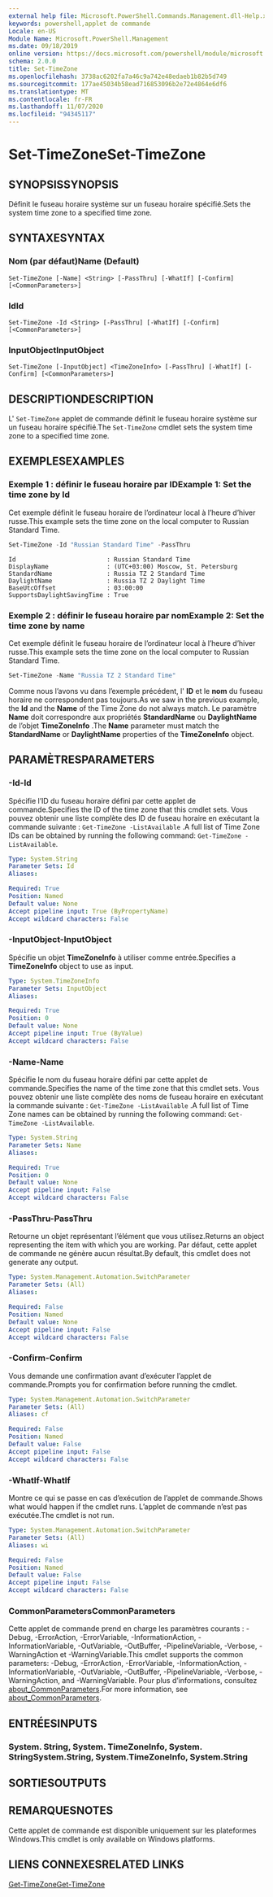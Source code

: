 ```yaml
---
external help file: Microsoft.PowerShell.Commands.Management.dll-Help.xml
keywords: powershell,applet de commande
Locale: en-US
Module Name: Microsoft.PowerShell.Management
ms.date: 09/18/2019
online version: https://docs.microsoft.com/powershell/module/microsoft.powershell.management/set-timezone?view=powershell-6&WT.mc_id=ps-gethelp
schema: 2.0.0
title: Set-TimeZone
ms.openlocfilehash: 3738ac6202fa7a46c9a742e48edaeb1b82b5d749
ms.sourcegitcommit: 177ae45034b58ead716853096b2e72e4864e6df6
ms.translationtype: MT
ms.contentlocale: fr-FR
ms.lasthandoff: 11/07/2020
ms.locfileid: "94345117"
---
```

# <span data-ttu-id="25850-103">Set-TimeZone</span><span class="sxs-lookup"><span data-stu-id="25850-103">Set-TimeZone</span></span>

## <span data-ttu-id="25850-104">SYNOPSIS</span><span class="sxs-lookup"><span data-stu-id="25850-104">SYNOPSIS</span></span>
<span data-ttu-id="25850-105">Définit le fuseau horaire système sur un fuseau horaire spécifié.</span><span class="sxs-lookup"><span data-stu-id="25850-105">Sets the system time zone to a specified time zone.</span></span>

## <span data-ttu-id="25850-106">SYNTAXE</span><span class="sxs-lookup"><span data-stu-id="25850-106">SYNTAX</span></span>

### <span data-ttu-id="25850-107">Nom (par défaut)</span><span class="sxs-lookup"><span data-stu-id="25850-107">Name (Default)</span></span>

```
Set-TimeZone [-Name] <String> [-PassThru] [-WhatIf] [-Confirm] [<CommonParameters>]
```

### <span data-ttu-id="25850-108">Id</span><span class="sxs-lookup"><span data-stu-id="25850-108">Id</span></span>

```
Set-TimeZone -Id <String> [-PassThru] [-WhatIf] [-Confirm] [<CommonParameters>]
```

### <span data-ttu-id="25850-109">InputObject</span><span class="sxs-lookup"><span data-stu-id="25850-109">InputObject</span></span>

```
Set-TimeZone [-InputObject] <TimeZoneInfo> [-PassThru] [-WhatIf] [-Confirm] [<CommonParameters>]
```

## <span data-ttu-id="25850-110">DESCRIPTION</span><span class="sxs-lookup"><span data-stu-id="25850-110">DESCRIPTION</span></span>

<span data-ttu-id="25850-111">L' `Set-TimeZone` applet de commande définit le fuseau horaire système sur un fuseau horaire spécifié.</span><span class="sxs-lookup"><span data-stu-id="25850-111">The `Set-TimeZone` cmdlet sets the system time zone to a specified time zone.</span></span>

## <span data-ttu-id="25850-112">EXEMPLES</span><span class="sxs-lookup"><span data-stu-id="25850-112">EXAMPLES</span></span>

### <span data-ttu-id="25850-113">Exemple 1 : définir le fuseau horaire par ID</span><span class="sxs-lookup"><span data-stu-id="25850-113">Example 1: Set the time zone by Id</span></span>

<span data-ttu-id="25850-114">Cet exemple définit le fuseau horaire de l’ordinateur local à l’heure d’hiver russe.</span><span class="sxs-lookup"><span data-stu-id="25850-114">This example sets the time zone on the local computer to Russian Standard Time.</span></span>

```powershell
Set-TimeZone -Id "Russian Standard Time" -PassThru
```

```Output
Id                         : Russian Standard Time
DisplayName                : (UTC+03:00) Moscow, St. Petersburg
StandardName               : Russia TZ 2 Standard Time
DaylightName               : Russia TZ 2 Daylight Time
BaseUtcOffset              : 03:00:00
SupportsDaylightSavingTime : True
```

### <span data-ttu-id="25850-115">Exemple 2 : définir le fuseau horaire par nom</span><span class="sxs-lookup"><span data-stu-id="25850-115">Example 2: Set the time zone by name</span></span>

<span data-ttu-id="25850-116">Cet exemple définit le fuseau horaire de l’ordinateur local à l’heure d’hiver russe.</span><span class="sxs-lookup"><span data-stu-id="25850-116">This example sets the time zone on the local computer to Russian Standard Time.</span></span>

```powershell
Set-TimeZone -Name "Russia TZ 2 Standard Time"
```

<span data-ttu-id="25850-117">Comme nous l’avons vu dans l’exemple précédent, l' **ID** et le **nom** du fuseau horaire ne correspondent pas toujours.</span><span class="sxs-lookup"><span data-stu-id="25850-117">As we saw in the previous example, the **Id** and the **Name** of the Time Zone do not always match.</span></span>
<span data-ttu-id="25850-118">Le paramètre **Name** doit correspondre aux propriétés **StandardName** ou **DaylightName** de l’objet **TimeZoneInfo** .</span><span class="sxs-lookup"><span data-stu-id="25850-118">The **Name** parameter must match the **StandardName** or **DaylightName** properties of the **TimeZoneInfo** object.</span></span>

## <span data-ttu-id="25850-119">PARAMÈTRES</span><span class="sxs-lookup"><span data-stu-id="25850-119">PARAMETERS</span></span>

### <span data-ttu-id="25850-120">-Id</span><span class="sxs-lookup"><span data-stu-id="25850-120">-Id</span></span>

<span data-ttu-id="25850-121">Spécifie l’ID du fuseau horaire défini par cette applet de commande.</span><span class="sxs-lookup"><span data-stu-id="25850-121">Specifies the ID of the time zone that this cmdlet sets.</span></span> <span data-ttu-id="25850-122">Vous pouvez obtenir une liste complète des ID de fuseau horaire en exécutant la commande suivante : `Get-TimeZone -ListAvailable` .</span><span class="sxs-lookup"><span data-stu-id="25850-122">A full list of Time Zone IDs can be obtained by running the following command: `Get-TimeZone -ListAvailable`.</span></span>

```yaml
Type: System.String
Parameter Sets: Id
Aliases:

Required: True
Position: Named
Default value: None
Accept pipeline input: True (ByPropertyName)
Accept wildcard characters: False
```

### <span data-ttu-id="25850-123">-InputObject</span><span class="sxs-lookup"><span data-stu-id="25850-123">-InputObject</span></span>

<span data-ttu-id="25850-124">Spécifie un objet **TimeZoneInfo** à utiliser comme entrée.</span><span class="sxs-lookup"><span data-stu-id="25850-124">Specifies a **TimeZoneInfo** object to use as input.</span></span>

```yaml
Type: System.TimeZoneInfo
Parameter Sets: InputObject
Aliases:

Required: True
Position: 0
Default value: None
Accept pipeline input: True (ByValue)
Accept wildcard characters: False
```

### <span data-ttu-id="25850-125">-Name</span><span class="sxs-lookup"><span data-stu-id="25850-125">-Name</span></span>

<span data-ttu-id="25850-126">Spécifie le nom du fuseau horaire défini par cette applet de commande.</span><span class="sxs-lookup"><span data-stu-id="25850-126">Specifies the name of the time zone that this cmdlet sets.</span></span> <span data-ttu-id="25850-127">Vous pouvez obtenir une liste complète des noms de fuseau horaire en exécutant la commande suivante : `Get-TimeZone -ListAvailable` .</span><span class="sxs-lookup"><span data-stu-id="25850-127">A full list of Time Zone names can be obtained by running the following command: `Get-TimeZone -ListAvailable`.</span></span>

```yaml
Type: System.String
Parameter Sets: Name
Aliases:

Required: True
Position: 0
Default value: None
Accept pipeline input: False
Accept wildcard characters: False
```

### <span data-ttu-id="25850-128">-PassThru</span><span class="sxs-lookup"><span data-stu-id="25850-128">-PassThru</span></span>

<span data-ttu-id="25850-129">Retourne un objet représentant l’élément que vous utilisez.</span><span class="sxs-lookup"><span data-stu-id="25850-129">Returns an object representing the item with which you are working.</span></span> <span data-ttu-id="25850-130">Par défaut, cette applet de commande ne génère aucun résultat.</span><span class="sxs-lookup"><span data-stu-id="25850-130">By default, this cmdlet does not generate any output.</span></span>

```yaml
Type: System.Management.Automation.SwitchParameter
Parameter Sets: (All)
Aliases:

Required: False
Position: Named
Default value: None
Accept pipeline input: False
Accept wildcard characters: False
```

### <span data-ttu-id="25850-131">-Confirm</span><span class="sxs-lookup"><span data-stu-id="25850-131">-Confirm</span></span>

<span data-ttu-id="25850-132">Vous demande une confirmation avant d’exécuter l’applet de commande.</span><span class="sxs-lookup"><span data-stu-id="25850-132">Prompts you for confirmation before running the cmdlet.</span></span>

```yaml
Type: System.Management.Automation.SwitchParameter
Parameter Sets: (All)
Aliases: cf

Required: False
Position: Named
Default value: False
Accept pipeline input: False
Accept wildcard characters: False
```

### <span data-ttu-id="25850-133">-WhatIf</span><span class="sxs-lookup"><span data-stu-id="25850-133">-WhatIf</span></span>

<span data-ttu-id="25850-134">Montre ce qui se passe en cas d’exécution de l’applet de commande.</span><span class="sxs-lookup"><span data-stu-id="25850-134">Shows what would happen if the cmdlet runs.</span></span> <span data-ttu-id="25850-135">L’applet de commande n’est pas exécutée.</span><span class="sxs-lookup"><span data-stu-id="25850-135">The cmdlet is not run.</span></span>

```yaml
Type: System.Management.Automation.SwitchParameter
Parameter Sets: (All)
Aliases: wi

Required: False
Position: Named
Default value: False
Accept pipeline input: False
Accept wildcard characters: False
```

### <span data-ttu-id="25850-136">CommonParameters</span><span class="sxs-lookup"><span data-stu-id="25850-136">CommonParameters</span></span>

<span data-ttu-id="25850-137">Cette applet de commande prend en charge les paramètres courants : -Debug, -ErrorAction, -ErrorVariable, -InformationAction, -InformationVariable, -OutVariable, -OutBuffer, -PipelineVariable, -Verbose, -WarningAction et -WarningVariable.</span><span class="sxs-lookup"><span data-stu-id="25850-137">This cmdlet supports the common parameters: -Debug, -ErrorAction, -ErrorVariable, -InformationAction, -InformationVariable, -OutVariable, -OutBuffer, -PipelineVariable, -Verbose, -WarningAction, and -WarningVariable.</span></span> <span data-ttu-id="25850-138">Pour plus d’informations, consultez [about_CommonParameters](https://go.microsoft.com/fwlink/?LinkID=113216).</span><span class="sxs-lookup"><span data-stu-id="25850-138">For more information, see [about_CommonParameters](https://go.microsoft.com/fwlink/?LinkID=113216).</span></span>

## <span data-ttu-id="25850-139">ENTRÉES</span><span class="sxs-lookup"><span data-stu-id="25850-139">INPUTS</span></span>

### <span data-ttu-id="25850-140">System. String, System. TimeZoneInfo, System. String</span><span class="sxs-lookup"><span data-stu-id="25850-140">System.String, System.TimeZoneInfo, System.String</span></span>

## <span data-ttu-id="25850-141">SORTIES</span><span class="sxs-lookup"><span data-stu-id="25850-141">OUTPUTS</span></span>

## <span data-ttu-id="25850-142">REMARQUES</span><span class="sxs-lookup"><span data-stu-id="25850-142">NOTES</span></span>

<span data-ttu-id="25850-143">Cette applet de commande est disponible uniquement sur les plateformes Windows.</span><span class="sxs-lookup"><span data-stu-id="25850-143">This cmdlet is only available on Windows platforms.</span></span>

## <span data-ttu-id="25850-144">LIENS CONNEXES</span><span class="sxs-lookup"><span data-stu-id="25850-144">RELATED LINKS</span></span>

[<span data-ttu-id="25850-145">Get-TimeZone</span><span class="sxs-lookup"><span data-stu-id="25850-145">Get-TimeZone</span></span>](Get-TimeZone.md)
